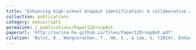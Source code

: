 ```yaml
---
title: "Enhancing high-school dropout identification: A collaborative approach integrating human and machine insights"
collection: publications
category: manuscripts
permalink: /_publications/Paper12DroupOut
paperurl: 'http://surina-he.github.io/files/Paper12DroupOut.pdf'
citation: 'Bulut, O., Wongvorachan, T., He, S., & Lee, S. (2024). Enhancing high-school dropout identification: A collaborative approach integrating human and machine insights. *Discover Education*. https://doi.org/10.1007/s44217-024-00209-4'
---
```

